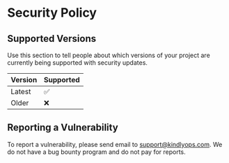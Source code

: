 # Security Policy

## Supported Versions

Use this section to tell people about which versions of your project are
currently being supported with security updates.

| Version | Supported          |
| ------- | ------------------ |
| Latest  | :white_check_mark: |
| Older   | :x:                |

## Reporting a Vulnerability

To report a vulnerability, please send email to support@kindlyops.com.
We do not have a bug bounty program and do not pay for reports.
